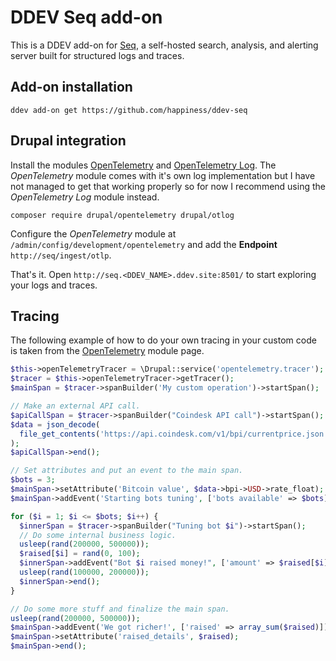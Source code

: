 # DDEV Seq add-on

This is a DDEV add-on for [Seq](https://datalust.co/seq), a self-hosted search,
analysis, and alerting server built for structured logs and traces.

## Add-on installation

```
ddev add-on get https://github.com/happiness/ddev-seq
```

## Drupal integration

Install the modules [OpenTelemetry](https://www.drupal.org/project/opentelemetry) and
[OpenTelemetry Log](https://www.drupal.org/project/otlog). The *OpenTelemetry* module
comes with it's own log implementation but I have not managed to get that working
properly so for now I recommend using the *OpenTelemetry Log* module instead.

```
composer require drupal/opentelemetry drupal/otlog
```

Configure the *OpenTelemetry* module at `/admin/config/development/opentelemetry`
and add the **Endpoint** `http://seq/ingest/otlp`.

That's it. Open `http://seq.<DDEV_NAME>.ddev.site:8501/` to start exploring
your logs and traces.

## Tracing

The following example of how to do your own tracing in your custom code is
taken from the [OpenTelemetry](https://www.drupal.org/project/opentelemetry)
module page.

```php
$this->openTelemetryTracer = \Drupal::service('opentelemetry.tracer');
$tracer = $this->openTelemetryTracer->getTracer();
$mainSpan = $tracer->spanBuilder('My custom operation')->startSpan();

// Make an external API call.
$apiCallSpan = $tracer->spanBuilder("Coindesk API call")->startSpan();
$data = json_decode(
  file_get_contents('https://api.coindesk.com/v1/bpi/currentprice.json')
);
$apiCallSpan->end();

// Set attributes and put an event to the main span.
$bots = 3;
$mainSpan->setAttribute('Bitcoin value', $data->bpi->USD->rate_float);
$mainSpan->addEvent('Starting bots tuning', ['bots available' => $bots]);

for ($i = 1; $i <= $bots; $i++) {
  $innerSpan = $tracer->spanBuilder("Tuning bot $i")->startSpan();
  // Do some internal business logic.
  usleep(rand(200000, 500000));
  $raised[$i] = rand(0, 100);
  $innerSpan->addEvent("Bot $i raised money!", ['amount' => $raised[$i]]);
  usleep(rand(100000, 200000));
  $innerSpan->end();
}

// Do some more stuff and finalize the main span.
usleep(rand(200000, 500000));
$mainSpan->addEvent('We got richer!', ['raised' => array_sum($raised)]);
$mainSpan->setAttribute('raised_details', $raised);
$mainSpan->end();

```